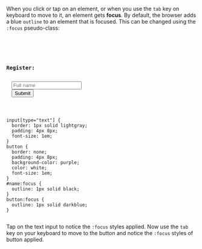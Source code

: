 When you click or tap on an element,
or when you use the `tab` key on
keyboard to move to it,
an element gets **focus**.
By default, the browser
adds a blue `outline` to
an element that is focused.
This can be changed
using the `:focus` pseudo-class:

<Editor lang="css">
<code>
<panel lang="html">
<form>
  <h3>Register:</h3>
  <input type="text" id="name" placeholder="Full name" />
  <button type="button">Submit</button>
</form>
</panel>
<panel lang="css">
input[type="text"] {
  border: 1px solid lightgray;
  padding: 4px 8px;
  font-size: 1em;
}
button {
  border: none;
  padding: 4px 8px;
  background-color: purple;
  color: white;
  font-size: 1em;
}
#name:focus {
  outline: 1px solid black;
}
button:focus {
  outline: 1px solid darkblue;
}
</panel>
</code>
</Editor>

Tap on the text input to notice the `:focus` styles applied. Now use the `tab` key on your keyboard to move to the button and notice the `:focus` styles of button applied.